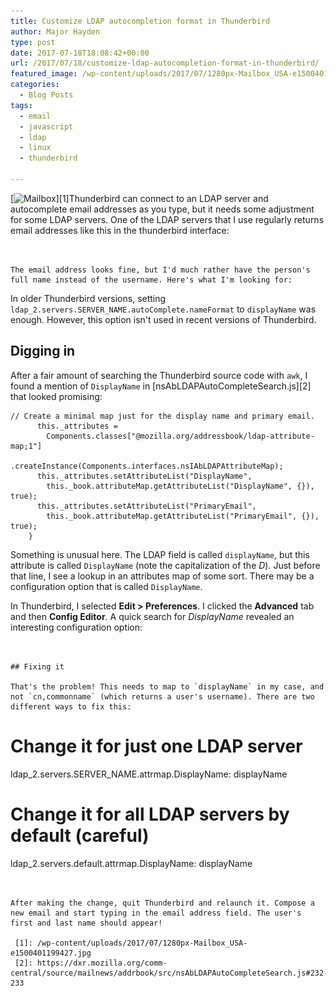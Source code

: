 ```yaml
---
title: Customize LDAP autocompletion format in Thunderbird
author: Major Hayden
type: post
date: 2017-07-18T18:08:42+00:00
url: /2017/07/18/customize-ldap-autocompletion-format-in-thunderbird/
featured_image: /wp-content/uploads/2017/07/1280px-Mailbox_USA-e1500401199427.jpg
categories:
  - Blog Posts
tags:
  - email
  - javascript
  - ldap
  - linux
  - thunderbird

---
```

[<img src="/wp-content/uploads/2017/07/1280px-Mailbox_USA-e1500401199427.jpg" alt="Mailbox" width="1024" height="350" class="aligncenter size-full wp-image-6778" srcset="/wp-content/uploads/2017/07/1280px-Mailbox_USA-e1500401199427.jpg 1024w, /wp-content/uploads/2017/07/1280px-Mailbox_USA-e1500401199427-300x103.jpg 300w, /wp-content/uploads/2017/07/1280px-Mailbox_USA-e1500401199427-768x263.jpg 768w" sizes="(max-width: 1024px) 100vw, 1024px" />][1]Thunderbird can connect to an LDAP server and autocomplete email addresses as you type, but it needs some adjustment for some LDAP servers. One of the LDAP servers that I use regularly returns email addresses like this in the thunderbird interface:

```


The email address looks fine, but I'd much rather have the person's full name instead of the username. Here's what I'm looking for:

```


In older Thunderbird versions, setting `ldap_2.servers.SERVER_NAME.autoComplete.nameFormat` to `displayName` was enough. However, this option isn't used in recent versions of Thunderbird.

## Digging in

After a fair amount of searching the Thunderbird source code with `awk`, I found a mention of `DisplayName` in [nsAbLDAPAutoCompleteSearch.js][2] that looked promising:

```
// Create a minimal map just for the display name and primary email.
      this._attributes =
        Components.classes["@mozilla.org/addressbook/ldap-attribute-map;1"]
                  .createInstance(Components.interfaces.nsIAbLDAPAttributeMap);
      this._attributes.setAttributeList("DisplayName",
        this._book.attributeMap.getAttributeList("DisplayName", {}), true);
      this._attributes.setAttributeList("PrimaryEmail",
        this._book.attributeMap.getAttributeList("PrimaryEmail", {}), true);
    }
```


Something is unusual here. The LDAP field is called `displayName`, but this attribute is called `DisplayName` (note the capitalization of the _D_). Just before that line, I see a lookup in an attributes map of some sort. There may be a configuration option that is called `DisplayName`.

In Thunderbird, I selected **Edit > Preferences**. I clicked the **Advanced** tab and then **Config Editor**. A quick search for _DisplayName_ revealed an interesting configuration option:

```


## Fixing it

That's the problem! This needs to map to `displayName` in my case, and not `cn,commonname` (which returns a user's username). There are two different ways to fix this:

```
# Change it for just one LDAP server
ldap_2.servers.SERVER_NAME.attrmap.DisplayName: displayName
# Change it for all LDAP servers by default (careful)
ldap_2.servers.default.attrmap.DisplayName: displayName
```


After making the change, quit Thunderbird and relaunch it. Compose a new email and start typing in the email address field. The user's first and last name should appear!

 [1]: /wp-content/uploads/2017/07/1280px-Mailbox_USA-e1500401199427.jpg
 [2]: https://dxr.mozilla.org/comm-central/source/mailnews/addrbook/src/nsAbLDAPAutoCompleteSearch.js#232-233
